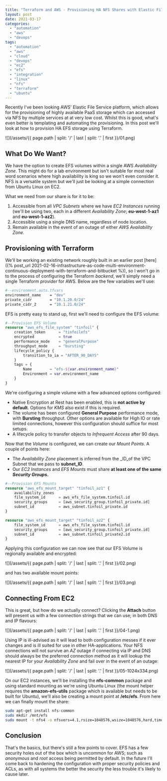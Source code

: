 ```yaml
---
title: "Terraform and AWS - Provisioning HA NFS Shares with Elastic File System"
layout: post
date: 2021-03-17
categories: 
  - "automation"
  - "aws"
  - "devops"
tags: 
  - "automation"
  - "aws"
  - "cloud"
  - "devops"
  - "ec2"
  - "efs"
  - "integration"
  - "linux"
  - "nfs"
  - "terraform"
  - "ubuntu"
---
```


Recently I've been looking AWS' Elastic File Service platform, which allows for the provisioning of highly available PaaS storage which can accessed via NFS by multiple services at at very low cost. Whilst this is good, what's even better is templating and automating the provisioning. In this post we'll look at how to provision HA EFS storage using Terraform.

![](/assets/{{ page.path | split: '/' | last | split: '.' | first }}/01.png)

## What Do We Want?

We have the option to create EFS volumes within a single AWS _Availability Zone_. This might do for a lab environment but isn't suitable for most real word scenarios where high availability is king so we won't even consider it. NFS is a versatile system but we'll just be looking at a simple connection from Ubuntu Linux on EC2.

What we need from our share is for it to be:

1. Accessible from all _VPC Subnets_ where we have _EC2 Instances_ running (we'll be using two, each in a different _Availability Zone_; **eu-west-1-az1** and **eu-west-1-az2**).
2. Accessible using a single DNS name, regardless of node location.
3. Remain available in the event of an outage of either _AWS Availability Zone_.

## Provisioning with Terraform

We'll be working an existing network roughly built in an earlier post [here]({% post_url 2021-02-16-infrastructure-as-code-multi-environment-continuous-deployment-with-terraform-and-bitbucket %}), so I won't go in to the process of configuring the Terraform _backend_, we'll simply need a single Terraform _provider_ for AWS. Below are the few variables we'll use:

```bash
#--environment.auto.tfvars
environment_name    = "dev"
private_cidr        = "10.1.20.0/24"
private_cidr_2      = "10.1.21.0/24"
```

EFS is pretty easy to stand up, first we'll need to configure the EFS volume:

```terraform
#--Provision EFS Volume
resource "aws_efs_file_system" "tinfoil" {
    creation_token      = "tinfoilefs"
    encrypted           = true
    performance_mode    = "generalPurpose"
    throughput_mode     = "bursting"
    lifecycle_policy {
        transition_to_ia = "AFTER_90_DAYS"
    }
    tags = {
        Name        = "efs-${var.environment_name}"
        Environment = var.environment_name
    }
}
```

We're configuring a simple volume with a few advanced options configured:

- Native Encryption at Rest has been enabled, this is **not active by default**. Options for _KMS_ also exist if this is required.
- The volume has been configured **General Purpose** performance mode, with **Bursting** throughput. Other options are available for High IO or rate limited connections, however this configuration should suffice for most setups.
- A lifecycle policy to transfer objects to _Infrequent Access_ after 90 days.

Now that the _Volume_ is configured, we can create our _Mount Points_. A couple of points here:

- The _Availability Zone_ placement is inferred from the _ID_of the VPC Subnet that we pass to **subnet\_ID**.
- Our _EC2 Instances_ and _EFS Mounts_ must share **at least one of the same _Security Groups_.**

```terraform
#--Provision EFS Mounts
resource "aws_efs_mount_target" "tinfoil_az1" {
    availability_zones
    file_system_id      = aws_efs_file_system.tinfoil.id
    security_groups     = [aws_security_group.tinfoil_private.id]
    subnet_id           = aws_subnet.tinfoil_private.id
}

resource "aws_efs_mount_target" "tinfoil_az2" {
    file_system_id      = aws_efs_file_system.tinfoil.id
    security_groups     = [aws_security_group.tinfoil_private.id]
    subnet_id           = aws_subnet.tinfoil_private2.id
}
```

Applying this configuration we can now see that our EFS Volume is regionally available and encrypted:

![](/assets/{{ page.path | split: '/' | last | split: '.' | first }}/02.png)

and has two available mount points:

![](/assets/{{ page.path | split: '/' | last | split: '.' | first }}/03.png)

## Connecting From EC2

This is great, but how do we actually connect? Clicking the **Attach** button will present us with a few connection strings that we can use; in both DNS and IP flavours:

![](/assets/{{ page.path | split: '/' | last | split: '.' | first }}/04-1.png)

Using IP is ill-advised as it will lead to both configuration messes if it ever changes and is ill suited for use in other HA-applications. Your NFS connections will not survive an _AZ_ outage if connecting via IP and DNS should always be the preferred connection method as it will lookup the nearest IP for your _Availability Zone_ and fail over in the event of an outage:

![](/assets/{{ page.path | split: '/' | last | split: '.' | first }}/05-1024x334.png)

On our EC2 instances, we'll be installing the **nfs-common** package and using standard mounting as we're using Ubuntu Linux (the mount helper requires the **amazon-efs-utils** package which is available but needs to be built for Ubuntu), we'll also be creating a mount point at **/etc/efs**. From here we can finally mount the share:

```bash
sudo apt-get install nfs-common
sudo mkdir /mnt/efs
sudo mount -t nfs4 -o nfsvers=4.1,rsize=1048576,wsize=1048576,hard,timo=600,retrans=2,noresvport fs-a82ecb9c.efs.eu-west.1amazonaws.com:/ /mnt/efs
```

## Conclusion

That's the basics, but there's still a few points to cover. EFS has a few security holes out of the box which is uncommon for AWS; such as _anonymous_ and _root_ access being permitted by default. In the future I'll come back to hardening the configuration with proper security policies and ACLs, as with all systems the better the security the less trouble it's likely to cause later.
